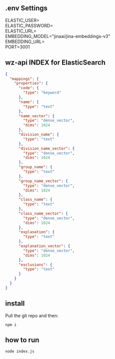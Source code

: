 ## .env Settings

ELASTIC_USER=  
ELASTIC_PASSWORD=  
ELASTIC_URL=  
EMBEDDING_MODEL="jinaai/jina-embeddings-v3"  
EMBEDDING_URL=   
PORT=3001  


## wz-api INDEX for ElasticSearch

```json
{
  "mappings": {
    "properties": {
      "code": {
        "type": "keyword"
      },
      "name": {
        "type": "text"
      },
      "name_vector": {  
        "type": "dense_vector",
        "dims": 1024
      },
      "division_name": {
        "type": "text"
      },
      "division_name_vector": {  
        "type": "dense_vector",
        "dims": 1024
      },
      "group_name": {
        "type": "text"
      },
      "group_name_vector": {  
        "type": "dense_vector",
        "dims": 1024
      },
      "class_name": {
        "type": "text"
      },
      "class_name_vector": {  
        "type": "dense_vector",
        "dims": 1024
      },
      "explanation": {
        "type": "text"
      },
      "explanation_vector": {  
        "type": "dense_vector",
        "dims": 1024
      },
      "exclusions": {
        "type": "text"
      }
    }
  }
}
```

## install

Pull the git repo and then:  
  
```  
npm i  
```  

## how to run

```
node index.js
```
